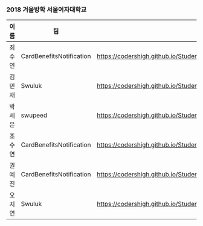 ### 2018 겨울방학 서울여자대학교

| 이름   | 팀                       | URL                                                          |
| ------ | ------------------------ | ------------------------------------------------------------ |
| 최수연 | CardBenefitsNotification | <https://codershigh.github.io/StudentReports/data/swu/18_01/01_csy/index.html> |
| 김민재 | Swuluk                   | <https://codershigh.github.io/StudentReports/data/swu/18_01/02_kmj/index.html> |
| 박세은 | swupeed                  | <https://codershigh.github.io/StudentReports/data/swu/18_01/03_pse/index.html> |
| 조수연 | CardBenefitsNotification | <https://codershigh.github.io/StudentReports/data/swu/18_01/04_csy/index.html> |
| 권예진 | CardBenefitsNotification | <https://codershigh.github.io/StudentReports/data/swu/18_01/05_kyj/index.html> |
| 오지연 | Swuluk                   | <https://codershigh.github.io/StudentReports/data/swu/18_01/06_ojy/index.html> |

